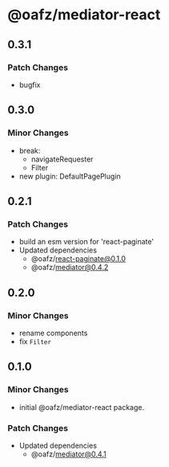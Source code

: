 # @oafz/mediator-react

## 0.3.1

### Patch Changes

- bugfix

## 0.3.0

### Minor Changes

- break:
  - navigateRequester
  - Filter
- new plugin: DefaultPagePlugin

## 0.2.1

### Patch Changes

- build an esm version for 'react-paginate'
- Updated dependencies
  - @oafz/react-paginate@0.1.0
  - @oafz/mediator@0.4.2

## 0.2.0

### Minor Changes

- rename components
- fix `Filter`

## 0.1.0

### Minor Changes

- initial @oafz/mediator-react package.

### Patch Changes

- Updated dependencies
  - @oafz/mediator@0.4.1
